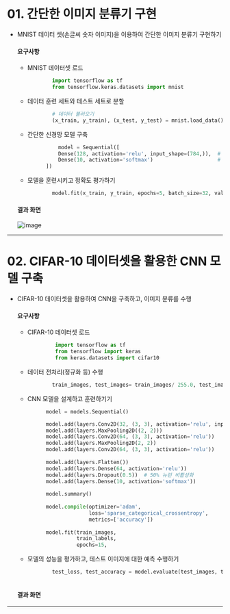 # 01.  간단한 이미지 분류기 구현

- MNIST 데이터 셋(손글씨 숫자 이미지)을 이용하여 간단한 이미지 분류기 구현하기

    #### 요구사항
    - MNIST 데이터셋 로드
      ```python
              import tensorflow as tf
              from tensorflow.keras.datasets import mnist


      ```
    - 데이터 훈련 세트와 테스트 세트로 분할
      ```python
              # 데이터 불러오기
              (x_train, y_train), (x_test, y_test) = mnist.load_data()
      ```
    - 간단한 신경망 모델 구축
      ```python
                model = Sequential([
                Dense(128, activation='relu', input_shape=(784,)),  # 은닉층
                Dense(10, activation='softmax')                     # 출력층: 숫자 0~9
            ])  
      ```
    - 모델을 훈련시키고 정확도 평가하기
      ```python
              model.fit(x_train, y_train, epochs=5, batch_size=32, validation_split=0.1)

      ```
          
  #### 결과 화면
  ![image](https://github.com/user-attachments/assets/2ab9c735-c8d4-40ce-9b46-657c1cd51329)



---
      
# 02. CIFAR-10 데이터셋을 활용한 CNN 모델 구축

- CIFAR-10 데이터셋을 활용하여 CNN을 구축하고, 이미지 분류를 수행

    #### 요구사항
    - CIFAR-10 데이터셋 로드
       ```python
                import tensorflow as tf
                from tensorflow import keras
                from keras.datasets import cifar10
       ```
    - 데이터 전처리(정규화 등) 수행
      ```python
              train_images, test_images= train_images/ 255.0, test_images/ 255.0
      ```
    - CNN 모델을 설계하고 훈련하기기
      ```python
            model = models.Sequential()

            model.add(layers.Conv2D(32, (3, 3), activation='relu', input_shape=(32, 32, 3)))
            model.add(layers.MaxPooling2D((2, 2)))
            model.add(layers.Conv2D(64, (3, 3), activation='relu'))
            model.add(layers.MaxPooling2D(2, 2))
            model.add(layers.Conv2D(64, (3, 3), activation='relu'))
            
            model.add(layers.Flatten())
            model.add(layers.Dense(64, activation='relu'))
            model.add(layers.Dropout(0.5))  # 50% 뉴런 비활성화
            model.add(layers.Dense(10, activation='softmax'))
            
            model.summary()
            
            model.compile(optimizer='adam',
                          loss='sparse_categorical_crossentropy',
                          metrics=['accuracy'])
            
            model.fit(train_images, 
                      train_labels, 
                      epochs=15,
    - 모델의 성능을 평가하고, 테스트 이미지에 대한 예측 수행하기
      ```python
              test_loss, test_accuracy = model.evaluate(test_images, test_labels, verbose=2)
            
      ```


  #### 결과 화면


---
